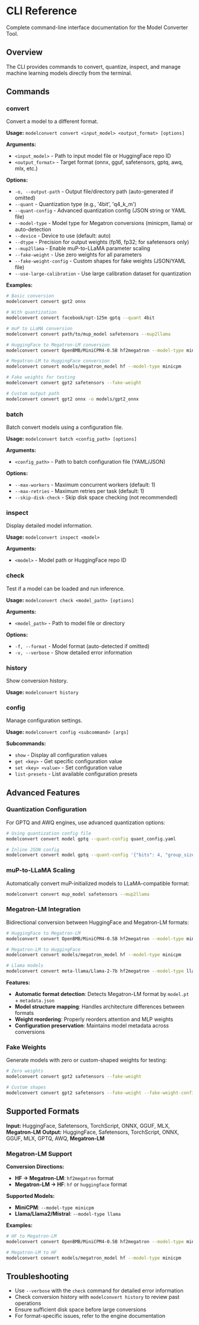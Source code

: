 # CLI Reference

Complete command-line interface documentation for the Model Converter Tool.

## Overview

The CLI provides commands to convert, quantize, inspect, and manage machine learning models directly from the terminal.

## Commands

### convert
Convert a model to a different format.

**Usage:** `modelconvert convert <input_model> <output_format> [options]`

**Arguments:**
- `<input_model>` - Path to input model file or HuggingFace repo ID
- `<output_format>` - Target format (onnx, gguf, safetensors, gptq, awq, mlx, etc.)

**Options:**
- `-o, --output-path` - Output file/directory path (auto-generated if omitted)
- `--quant` - Quantization type (e.g., '4bit', 'q4_k_m')
- `--quant-config` - Advanced quantization config (JSON string or YAML file)
- `--model-type` - Model type for Megatron conversions (minicpm, llama) or auto-detection
- `--device` - Device to use (default: auto)
- `--dtype` - Precision for output weights (fp16, fp32; for safetensors only)
- `--mup2llama` - Enable muP-to-LLaMA parameter scaling
- `--fake-weight` - Use zero weights for all parameters
- `--fake-weight-config` - Custom shapes for fake weights (JSON/YAML file)
- `--use-large-calibration` - Use large calibration dataset for quantization

**Examples:**
```bash
# Basic conversion
modelconvert convert gpt2 onnx

# With quantization
modelconvert convert facebook/opt-125m gptq --quant 4bit

# muP to LLaMA conversion
modelconvert convert path/to/mup_model safetensors --mup2llama

# HuggingFace to Megatron-LM conversion
modelconvert convert OpenBMB/MiniCPM4-0.5B hf2megatron --model-type minicpm

# Megatron-LM to HuggingFace conversion
modelconvert convert models/megatron_model hf --model-type minicpm

# Fake weights for testing
modelconvert convert gpt2 safetensors --fake-weight

# Custom output path
modelconvert convert gpt2 onnx -o models/gpt2_onnx
```

### batch
Batch convert models using a configuration file.

**Usage:** `modelconvert batch <config_path> [options]`

**Arguments:**
- `<config_path>` - Path to batch configuration file (YAML/JSON)

**Options:**
- `--max-workers` - Maximum concurrent workers (default: 1)
- `--max-retries` - Maximum retries per task (default: 1)
- `--skip-disk-check` - Skip disk space checking (not recommended)

### inspect
Display detailed model information.

**Usage:** `modelconvert inspect <model>`

**Arguments:**
- `<model>` - Model path or HuggingFace repo ID

### check
Test if a model can be loaded and run inference.

**Usage:** `modelconvert check <model_path> [options]`

**Arguments:**
- `<model_path>` - Path to model file or directory

**Options:**
- `-f, --format` - Model format (auto-detected if omitted)
- `-v, --verbose` - Show detailed error information

### history
Show conversion history.

**Usage:** `modelconvert history`

### config
Manage configuration settings.

**Usage:** `modelconvert config <subcommand> [args]`

**Subcommands:**
- `show` - Display all configuration values
- `get <key>` - Get specific configuration value
- `set <key> <value>` - Set configuration value
- `list-presets` - List available configuration presets

## Advanced Features

### Quantization Configuration
For GPTQ and AWQ engines, use advanced quantization options:

```bash
# Using quantization config file
modelconvert convert model gptq --quant-config quant_config.yaml

# Inline JSON config
modelconvert convert model gptq --quant-config '{"bits": 4, "group_size": 128, "sym": true}'
```

### muP-to-LLaMA Scaling
Automatically convert muP-initialized models to LLaMA-compatible format:

```bash
modelconvert convert mup_model safetensors --mup2llama
```

### Megatron-LM Integration
Bidirectional conversion between HuggingFace and Megatron-LM formats:

```bash
# HuggingFace to Megatron-LM
modelconvert convert OpenBMB/MiniCPM4-0.5B hf2megatron --model-type minicpm

# Megatron-LM to HuggingFace
modelconvert convert models/megatron_model hf --model-type minicpm

# Llama models
modelconvert convert meta-llama/Llama-2-7b hf2megatron --model-type llama
```

**Features:**
- **Automatic format detection**: Detects Megatron-LM format by `model.pt` + `metadata.json`
- **Model structure mapping**: Handles architecture differences between formats
- **Weight reordering**: Properly reorders attention and MLP weights
- **Configuration preservation**: Maintains model metadata across conversions

### Fake Weights
Generate models with zero or custom-shaped weights for testing:

```bash
# Zero weights
modelconvert convert gpt2 safetensors --fake-weight

# Custom shapes
modelconvert convert gpt2 safetensors --fake-weight --fake-weight-config shapes.yaml
```

## Supported Formats

**Input:** HuggingFace, Safetensors, TorchScript, ONNX, GGUF, MLX, **Megatron-LM**
**Output:** HuggingFace, Safetensors, TorchScript, ONNX, GGUF, MLX, GPTQ, AWQ, **Megatron-LM**

### Megatron-LM Support

**Conversion Directions:**
- **HF → Megatron-LM**: `hf2megatron` format
- **Megatron-LM → HF**: `hf` or `huggingface` format

**Supported Models:**
- **MiniCPM**: `--model-type minicpm`
- **Llama/Llama2/Mistral**: `--model-type llama`

**Examples:**
```bash
# HF to Megatron-LM
modelconvert convert OpenBMB/MiniCPM4-0.5B hf2megatron --model-type minicpm

# Megatron-LM to HF
modelconvert convert models/megatron_model hf --model-type minicpm
```

## Troubleshooting

- Use `--verbose` with the `check` command for detailed error information
- Check conversion history with `modelconvert history` to review past operations
- Ensure sufficient disk space before large conversions
- For format-specific issues, refer to the engine documentation 